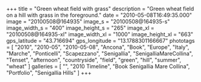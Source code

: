 +++
title = "Green wheat field with grass"
description = "Green wheat field on a hill with grass in the foreground."
date = "2010-05-08T16:49:35.000"
image = "20100508@164935"
image_s = "20100508@164935-s"
image_width_s = "400"
image_height_s = "265"
image_xl = "20100508@164935-xl"
image_width_xl = "1000"
image_height_xl = "663"
gps_latitude = "43.716694"
gps_longitude = "13.1788301166667"
phototags = [ "2010", "2010-05", "2010-05-08", "Ancona", "Book", "Europe", "Italy", "Marche", "Ponticelli", "Scapezzano", "Senigallia", "SenigalliaMareCollina", "Tenset", "afternoon", "countryside", "field", "green", "hill", "summer", "wheat" ]
galleries = [ "", "2010 Timeline", "Book Senigallia Mare Collina", "Portfolio", "Senigallia Hills" ]
+++
